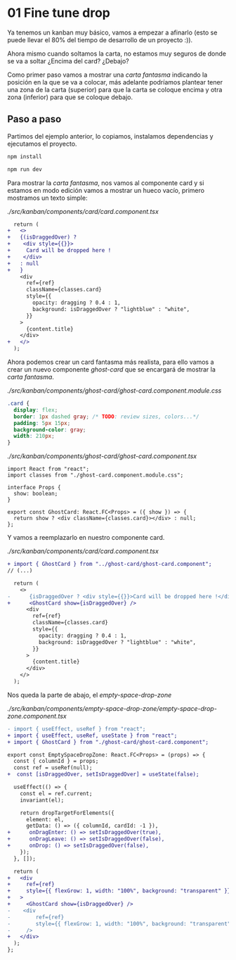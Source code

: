 # 01 Fine tune drop

Ya tenemos un kanban muy básico, vamos a empezar a afinarlo (esto se puede llevar el 80% del tiempo de desarrollo de un proyecto :)).

Ahora mismo cuando soltamos la carta, no estamos muy seguros de donde se va a soltar ¿Encima del card? ¿Debajo?

Como primer paso vamos a mostrar una _carta fantasma_ indicando la posición en la que se va a colocar, más adelante podríamos plantear tener una zona de la carta (superior) para que la carta se coloque encima y otra zona (inferior) para que se coloque debajo.

## Paso a paso

Partimos del ejemplo anterior, lo copiamos, instalamos dependencias y ejecutamos el proyecto.

```bash
npm install
```

```bash
npm run dev
```

Para mostrar la _carta fantasma_, nos vamos al componente card y si estamos en modo edición vamos a mostrar un hueco vacío, primero mostramos un texto simple:

_./src/kanban/components/card/card.component.tsx_

```diff
  return (
+   <>
+   {(isDraggedOver) ?
+    <div style={{}}>
+     Card will be dropped here !
+    </div>
+   : null
+   }
    <div
      ref={ref}
      className={classes.card}
      style={{
        opacity: dragging ? 0.4 : 1,
        background: isDraggedOver ? "lightblue" : "white",
      }}
    >
      {content.title}
    </div>
+   </>
  );
```

Ahora podemos crear un card fantasma más realista, para ello vamos a crear un nuevo componente _ghost-card_ que se encargará de mostrar la _carta fantasma_.

_./src/kanban/components/ghost-card/ghost-card.component.module.css_

```css
.card {
  display: flex;
  border: 1px dashed gray; /* TODO: review sizes, colors...*/
  padding: 5px 15px;
  background-color: gray;
  width: 210px;
}
```

_./src/kanban/components/ghost-card/ghost-card.component.tsx_

```tsx
import React from "react";
import classes from "./ghost-card.component.module.css";

interface Props {
  show: boolean;
}

export const GhostCard: React.FC<Props> = ({ show }) => {
  return show ? <div className={classes.card}></div> : null;
};
```

Y vamos a reemplazarlo en nuestro componente card.

_./src/kanban/components/card/card.component.tsx_

```diff
+ import { GhostCard } from "../ghost-card/ghost-card.component";
// (...)

  return (
    <>
-      {isDraggedOver ? <div style={{}}>Card will be dropped here !</div> : null}
+      <GhostCard show={isDraggedOver} />
      <div
        ref={ref}
        className={classes.card}
        style={{
          opacity: dragging ? 0.4 : 1,
          background: isDraggedOver ? "lightblue" : "white",
        }}
      >
        {content.title}
      </div>
    </>
  );
```

Nos queda la parte de abajo, el _empty-space-drop-zone_

_./src/kanban/components/empty-space-drop-zone/empty-space-drop-zone.component.tsx_

```diff
- import { useEffect, useRef } from "react";
+ import { useEffect, useRef, useState } from "react";
+ import { GhostCard } from "./ghost-card/ghost-card.component";

export const EmptySpaceDropZone: React.FC<Props> = (props) => {
  const { columnId } = props;
  const ref = useRef(null);
+  const [isDraggedOver, setIsDraggedOver] = useState(false);

  useEffect(() => {
    const el = ref.current;
    invariant(el);

    return dropTargetForElements({
      element: el,
      getData: () => ({ columnId, cardId: -1 }),
+      onDragEnter: () => setIsDraggedOver(true),
+      onDragLeave: () => setIsDraggedOver(false),
+      onDrop: () => setIsDraggedOver(false),
    });
  }, []);

  return (
+   <div
+     ref={ref}
+     style={{ flexGrow: 1, width: "100%", background: "transparent" }}
+   >
+     <GhostCard show={isDraggedOver} />
-    <div
-        ref={ref}
-        style={{ flexGrow: 1, width: "100%", background: "transparent" }}
-     />
+   </div>
  );
};
```
